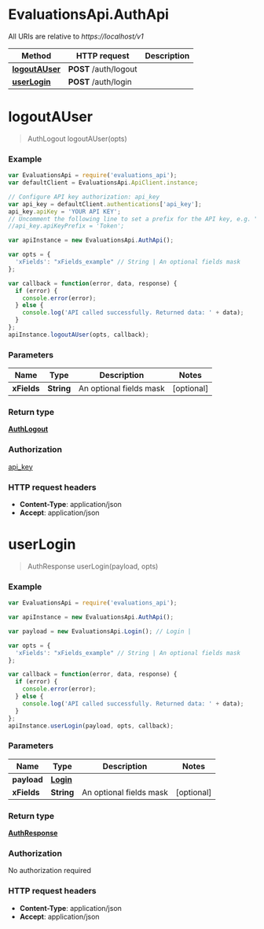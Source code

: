 # EvaluationsApi.AuthApi

All URIs are relative to *https://localhost/v1*

Method | HTTP request | Description
------------- | ------------- | -------------
[**logoutAUser**](AuthApi.md#logoutAUser) | **POST** /auth/logout | 
[**userLogin**](AuthApi.md#userLogin) | **POST** /auth/login | 


<a name="logoutAUser"></a>
# **logoutAUser**
> AuthLogout logoutAUser(opts)



### Example
```javascript
var EvaluationsApi = require('evaluations_api');
var defaultClient = EvaluationsApi.ApiClient.instance;

// Configure API key authorization: api_key
var api_key = defaultClient.authentications['api_key'];
api_key.apiKey = 'YOUR API KEY';
// Uncomment the following line to set a prefix for the API key, e.g. "Token" (defaults to null)
//api_key.apiKeyPrefix = 'Token';

var apiInstance = new EvaluationsApi.AuthApi();

var opts = { 
  'xFields': "xFields_example" // String | An optional fields mask
};

var callback = function(error, data, response) {
  if (error) {
    console.error(error);
  } else {
    console.log('API called successfully. Returned data: ' + data);
  }
};
apiInstance.logoutAUser(opts, callback);
```

### Parameters

Name | Type | Description  | Notes
------------- | ------------- | ------------- | -------------
 **xFields** | **String**| An optional fields mask | [optional] 

### Return type

[**AuthLogout**](AuthLogout.md)

### Authorization

[api_key](../README.md#api_key)

### HTTP request headers

 - **Content-Type**: application/json
 - **Accept**: application/json

<a name="userLogin"></a>
# **userLogin**
> AuthResponse userLogin(payload, opts)



### Example
```javascript
var EvaluationsApi = require('evaluations_api');

var apiInstance = new EvaluationsApi.AuthApi();

var payload = new EvaluationsApi.Login(); // Login | 

var opts = { 
  'xFields': "xFields_example" // String | An optional fields mask
};

var callback = function(error, data, response) {
  if (error) {
    console.error(error);
  } else {
    console.log('API called successfully. Returned data: ' + data);
  }
};
apiInstance.userLogin(payload, opts, callback);
```

### Parameters

Name | Type | Description  | Notes
------------- | ------------- | ------------- | -------------
 **payload** | [**Login**](Login.md)|  | 
 **xFields** | **String**| An optional fields mask | [optional] 

### Return type

[**AuthResponse**](AuthResponse.md)

### Authorization

No authorization required

### HTTP request headers

 - **Content-Type**: application/json
 - **Accept**: application/json

